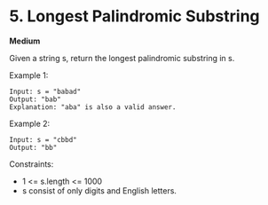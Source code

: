 # 5. Longest Palindromic Substring
**Medium**

Given a string s, return the longest palindromic substring in s.


Example 1:
```
Input: s = "babad"
Output: "bab"
Explanation: "aba" is also a valid answer.
```
Example 2:
```
Input: s = "cbbd"
Output: "bb"
```

Constraints:

- 1 <= s.length <= 1000
- s consist of only digits and English letters.
